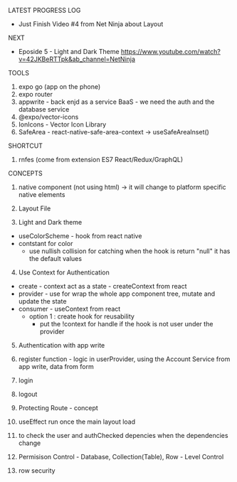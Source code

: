 LATEST PROGRESS LOG

- Just Finish Video #4 from Net Ninja about Layout

NEXT

- Eposide 5 - Light and Dark Theme
  https://www.youtube.com/watch?v=42JKBeRTTpk&ab_channel=NetNinja

TOOLS

1. expo go (app on the phone)
2. expo router
3. appwrite - back enjd as a service BaaS - we need the auth and the database service
4. @expo/vector-icons
5. IonIcons - Vector Icon Library
6. SafeArea - react-native-safe-area-context -> useSafeAreaInset()

SHORTCUT

1. rnfes (come from extension ES7 React/Redux/GraphQL)

CONCEPTS

1. native component (not using html) -> it will change to platform specific native elements

2. Layout File

3. Light and Dark theme

- useColorScheme - hook from react native
- contstant for color
  - use nullish collision for catching when the hook is return "null" it has the default values

4. Use Context for Authentication

- create - context act as a state - createContext from react
- provider - use for wrap the whole app component tree, mutate and update the state
- consumer - useContext from react
  - option 1 : create hook for reusability
    - put the !context for handle if the hook is not user under the provider

5. Authentication with app write
  1. register function - logic in userProvider, using the Account Service from app write, data from form
  2. login
  3. logout

6. Protecting Route - concept 
  1. useEffect run once the main layout load
  2. to check the user and authChecked depencies when the dependencies change 

7. Permisison Control - Database, Collection(Table), Row - Level Control
  1. row security